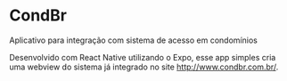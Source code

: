 # CondBr
Aplicativo para integração com sistema de acesso em condomínios  

Desenvolvido com React Native utilizando o Expo, esse app simples cria uma webview do sistema já integrado no site http://www.condbr.com.br/.

